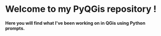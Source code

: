 # Welcome to my PyQGis repository !

#### Here you will find what I've been working on in QGis using Python prompts.
